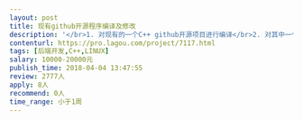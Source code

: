 ```yaml
---                
layout: post       
title: 现有github开源程序编译及修改           
description: '</br>1. 对现有的一个C++ github开源项目进行编译</br>2. 对其中一个设置进行定位和修改</br>3. 将该设置作为一个下拉菜单加入现有网页</br>'     
contenturl: https://pro.lagou.com/project/7117.html      
tags: [后端开发,C++,LINUX]            
salary: 10000-20000元          
publish_time: 2018-04-04 13:47:55         
review: 2777人                   
apply: 8人                   
recommend: 0人                   
time_range: 小于1周              
---                 
```

